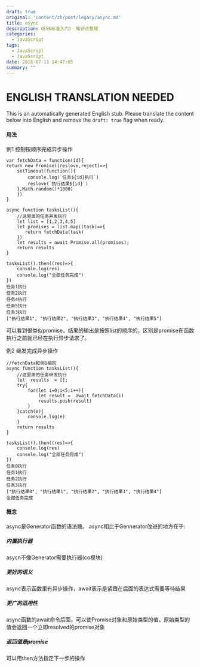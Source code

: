 ```yaml
---
draft: true
original: 'content/zh/post/legacy/async.md'
title: async
description: 《ES6标准入门》 知识点整理
categories:
  - JavaScript
tags:
  - JavaScript
  - JavaScript
date: 2018-07-11 14:47:05
summary: ""
---
```


# ENGLISH TRANSLATION NEEDED

This is an automatically generated English stub. Please translate the content below into English and remove the `draft: true` flag when ready.

<!-- ORIGINAL CHINESE CONTENT STARTS -->
#### 用法
例1 控制按顺序完成异步操作

    var fetchData = function(id){
    return new Promise((reslove,reject)=>{
        setTimeout(function(){
            console.log(`任务${id}执行`)
            reslove(`执行结果${id}`)
        },Math.random()*1000)
        })
    }

    async function tasksList(){
        //这里面的任务并发执行
        let list = [1,2,3,4,5]
        let promises = list.map((task)=>{
           return fetchData(task)
        })
        let results = await Promise.all(promises);
        return results
    }
    
    tasksList().then((res)=>{
        console.log(res)
        console.log("全部任务完成")
    })
    任务1执行
    任务2执行
    任务4执行
    任务5执行
    任务3执行
    ["执行结果1", "执行结果2", "执行结果3", "执行结果4", "执行结果5"]
 可以看到很类似promise，结果的输出是按照list的顺序的，区别是promise在函数执行之前就已经在执行异步请求了。

例2 继发完成异步操作

    //fetchData和例1相同
    async function tasksList(){
        //这里面的任务继发执行
        let  results  = [];
        try{
            for(let i=0;i<5;i++){
                let result =  await fetchData(i)
                results.push(result)
            }
        }catch(e){
            console.log(e)
        }
        return results
    }
    
    tasksList().then((res)=>{
        console.log(res)
        console.log("全部任务完成")
    })
    任务0执行
    任务1执行
    任务2执行
    任务3执行
    ["执行结果0", "执行结果1", "执行结果2", "执行结果3", "执行结果4"]
    全部任务完成

#### 概念
async是Generator函数的语法糖。
async相比于Gennerator改进的地方在于:
##### 内置执行器

asycn不像Generator需要执行器(co模块)

#####  更好的语义 


async表示函数里有异步操作，await表示是紧跟在后面的表达式需要等待结果

#####  更广的适用性


async函数的await命令后面，可以使Promise对象和原始类型的值，原始类型的值会返回一个立即resolved的promise对象

##### 返回值是promise


可以用then方法指定下一步的操作
<!-- ORIGINAL CHINESE CONTENT ENDS -->
